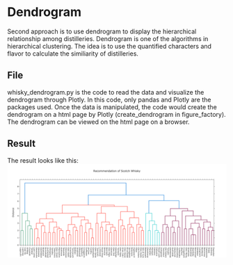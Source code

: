 # Dendrogram
Second approach is to use dendrogram to display the hierarchical relationship among distilleries. Dendrogram is one of the algorithms in hierarchical clustering. The idea is to use the quantified characters and flavor to calculate the similiarity of distilleries.

## File
whisky_dendrogram.py is the code to read the data and visualize the dendrogram through Plotly. In this code, only pandas and Plotly are the packages used. Once the data is manipulated, the code would create the dendrogram on a html page by Plotly (create_dendrogram in figure_factory). The dendrogram can be viewed on the html page on a browser.

## Result
The result looks like this:
<img src='../Images/whisky_dendrogram.png'>

